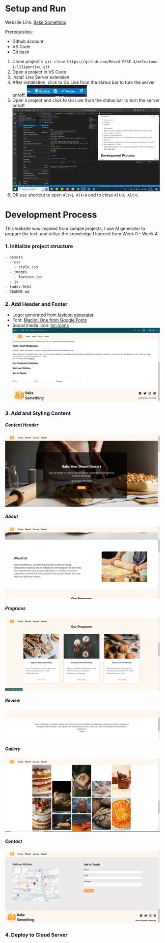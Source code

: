 # Setup and Run

Website Link: [Bake Something](https://blauesagara.blog/)

Prerequisites:
- Github account
- VS Code
- Git bash

1. Clone project
    `$ git clone https://github.com/RevoU-FSSE-4/milestone-1-lilipertiwi.git`
2. Open a project in VS Code
3. Install Live Server extension
4. After installation, click to Go Live from the status bar to turn the server on/off.
   ![Go Live](/assets/images/progress/golive.png)
5. Open a project and click to Go Live from the status bar to turn the server on/off.
   ![alt text](/assets/images/progress/rightclick.png)
6. OR use shortcut
   to open `Alt+L Alt+O` and to close `Alt+L Alt+C`

# Development Process

This website was inspired from sample projects, I use AI generator to prepare the text, and utilize the knowledge I learned from Week 0 - Week 4.

### 1. Initialize project structure
    - assets
      - css
        - style.css
      - images
        - favicon.ico
      - js
    - index.html
    - README.md
  
### 2. Add Header and Footer
   - Logo: generated from [favicon generator](https://favicon.io/favicon-generator/)
   - Font: [Madimi One from Google Fonts](https://fonts.google.com/specimen/Madimi+One)
   - Social media icon: [ion icons](https://ionic.io/ionicons)
   ![Header](/assets/images/progress/development-day1.png)

### 3. Add and Styling Content
##### Content Header
![Content Header](/assets/images/progress/development-content%20header.png)
##### About
![About](/assets/images/progress/development-about.png)
##### Programs
![Programs](/assets/images/progress/development-programs.png)
##### Review
![Review](/assets/images/progress/development-review.png)
##### Gallery
![Gallery](/assets/images/progress/development-gallery.png)
##### Contact
![Contact](/assets/images/progress/development-contact.png)

### 4. Deploy to Cloud Server
